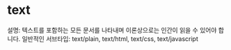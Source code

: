 # text

설명: 텍스트를 포함하는 모든 문서를 나타내며 이론상으로는 인간이 읽을 수 있어야 합니다.
일반적인 서브타입: text/plain, text/html, text/css, text/javascript
